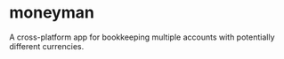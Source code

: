 # moneyman

A cross-platform app for bookkeeping multiple accounts with potentially
different currencies.
